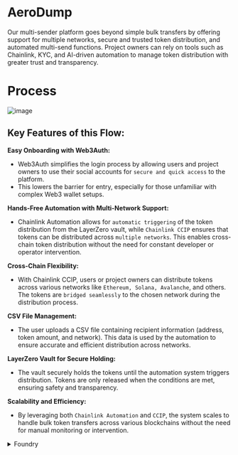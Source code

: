 # AeroDump
Our multi-sender platform goes beyond simple bulk transfers by offering support for multiple networks, secure and trusted token distribution, and automated multi-send functions. Project owners can rely on tools such as Chainlink, KYC, and AI-driven automation to manage token distribution with greater trust and transparency.

# Process
![image](https://github.com/user-attachments/assets/e42cce5a-4601-4c80-af1d-5902c02936e8)

## Key Features of this Flow:
**Easy Onboarding with Web3Auth:** 
- Web3Auth simplifies the login process by allowing users and project owners to use their social accounts for `secure and quick access` to the platform.
- This lowers the barrier for entry, especially for those unfamiliar with complex Web3 wallet setups.

**Hands-Free Automation with Multi-Network Support:**
- Chainlink Automation allows for `automatic triggering` of the token distribution from the LayerZero vault, while `Chainlink CCIP` ensures that tokens can be distributed across `multiple networks`. This enables cross-chain token distribution without the need for constant developer or operator intervention.

**Cross-Chain Flexibility:**
- With Chainlink CCIP, users or project owners can distribute tokens across various networks like `Ethereum, Solana, Avalanche`, and others. The tokens are `bridged seamlessly` to the chosen network during the distribution process.

**CSV File Management:**
- The user uploads a CSV file containing recipient information (address, token amount, and network). This data is used by the automation to ensure accurate and efficient distribution across networks.

**LayerZero Vault for Secure Holding:**
- The vault securely holds the tokens until the automation system triggers distribution. Tokens are only released when the conditions are met, ensuring safety and transparency.

**Scalability and Efficiency:**
- By leveraging both `Chainlink Automation` and `CCIP`, the system scales to handle bulk token transfers across various blockchains without the need for manual monitoring or intervention.

<details>
<summary>
  Foundry
</summary>
<div markdown="1">

  **Foundry is a blazing fast, portable and modular toolkit for Ethereum application development written in Rust.**

Foundry consists of:

-   **Forge**: Ethereum testing framework (like Truffle, Hardhat and DappTools).
-   **Cast**: Swiss army knife for interacting with EVM smart contracts, sending transactions and getting chain data.
-   **Anvil**: Local Ethereum node, akin to Ganache, Hardhat Network.
-   **Chisel**: Fast, utilitarian, and verbose solidity REPL.

## Documentation

https://book.getfoundry.sh/

## Usage

### Build

```shell
$ forge build
```

### Test

```shell
$ forge test
```

### Format

```shell
$ forge fmt
```

### Gas Snapshots

```shell
$ forge snapshot
```

### Anvil

```shell
$ anvil
```

### Deploy

```shell
$ forge script script/Counter.s.sol:CounterScript --rpc-url <your_rpc_url> --private-key <your_private_key>
```

### Cast

```shell
$ cast <subcommand>
```

### Help

```shell
$ forge --help
$ anvil --help
$ cast --help
```
</div>
</details>


